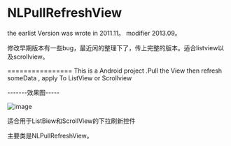NLPullRefreshView
=================
the earlist Version was wrote in 2011.11。
modifier 2013.09。

修改早期版本有一些bug，最近闲的整理下了，传上完整的版本。适合listview以及scrollview。

================
This is a Android project .Pull the View then refresh someData , apply To ListView or Scrollview

-------效果图-----

![image](https://github.com/killnono/NLPullRefreshView/raw/master/device-2013-09-10-175403.jpg)

适合用于ListBiew和ScrollView的下拉刷新控件

主要类是NLPullRefreshView。


